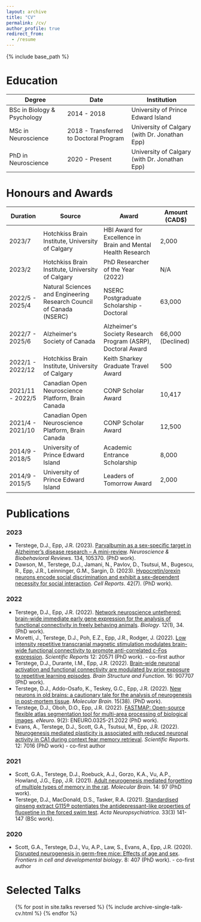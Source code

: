 ```yaml
---
layout: archive
title: "CV"
permalink: /cv/
author_profile: true
redirect_from:
  - /resume
---
```


{% include base_path %}

Education
======

| Degree | Date | Institution |
| ------ | ---- | ----------- |
| BSc in Biology & Psychology | 2014 - 2018 | University of Prince Edward Island |
| MSc in Neuroscience | 2018 - Transferred to Doctoral Program | University of Calgary (with Dr. Jonathan Epp) |
| PhD in Neuroscience | 2020 - Present | University of Calgary (with Dr. Jonathan Epp) |

Honours and Awards
======

| Duration | Source | Award | Amount (CAD$) |
| -------- | ------ | ----- | ------------- |
| 2023/7 | Hotchkiss Brain Institute, University of Calgary | HBI Award for Excellence in Brain and Mental Health Research | 2,000 |
| 2023/2 | Hotchkiss Brain Institute, University of Calgary | PhD Researcher of the Year (2022) | N/A |
| 2022/5 - 2025/4 | Natural Sciences and Engineering Research Council of Canada (NSERC) | NSERC Postgraduate Scholarship - Doctoral | 63,000 |
| 2022/7 - 2025/6 | Alzheimer's Society of Canada | Alzheimer's Society Research Program (ASRP), Doctoral Award | 66,000 (Declined) |
| 2022/1 - 2022/12 | Hotchkiss Brain Institute, University of Calgary | Keith Sharkey Graduate Travel Award | 500 |
| 2021/11 - 2022/5 | Canadian Open Neuroscience Platform, Brain Canada | CONP Scholar Award | 10,417 |
| 2021/4 - 2021/10 | Canadian Open Neuroscience Platform, Brain Canada | CONP Scholar Award | 12,500 |
| 2014/9 - 2018/5 | University of Prince Edward Island | Academic Entrance Scholarship | 8,000 |
| 2014/9 - 2015/5 | University of Prince Edward Island | Leaders of Tomorrow Award | 2,000 |

Publications
======

 ### 2023
 * Terstege, D.J., Epp, J.R. (2023). [Parvalbumin as a sex-specific target in Alzheimer’s disease research – A mini-review](https://dterstege.github.io/publication/paper11). _Neuroscience & Biobehavioral Reviews_. 134, 105370. (PhD work).
 * Dawson, M., Terstege, D.J., Jamani, N., Pavlov, D., Tsutsui, M., Bugescu, R., Epp, J.R., Leinninger, G.M., Sargin, D. (2023). [Hypocretin/orexin neurons encode social discrimination and exhibit a sex-dependent necessity for social interaction](https://dterstege.github.io/publication/paper10). _Cell Reports_. 42(7). (PhD work). 


### 2022
 * Terstege, D.J., Epp, J.R. (2022). [Network neuroscience untethered: brain-wide immediate early gene expression for the analysis of functional connectivity in freely behaving animals](https://dterstege.github.io/publication/paper01). _Biology_. 12(1), 34. (PhD work).
 * Moretti, J., Terstege, D.J., Poh, E.Z., Epp, J.R., Rodger, J. (2022). [Low intensity repetitive transcranial magnetic stimulation modulates brain-wide functional connectivity to promote anti-correlated c-Fos expression](https://dterstege.github.io/publication/paper02). _Scientific Reports_ 12: 20571 (PhD work). - co-first author
 * Terstege, D.J., Durante, I.M., Epp, J.R. (2022). [Brain-wide neuronal activation and functional connectivity are modulated by prior exposure to repetitive learning episodes](https://dterstege.github.io/publication/paper03). _Brain Structure and Function_. 16: 907707 (PhD work).
 * Terstege, D.J., Addo-Osafo, K., Teskey, G.C., Epp, J.R. (2022). [New neurons in old brains: a cautionary tale for the analysis of neurogenesis in post-mortem tissue](https://dterstege.github.io/publication/paper04). _Molecular Brain_. 15(38). (PhD work).
 * Terstege, D.J., Oboh, D.O., Epp, J.R. (2022). [FASTMAP: Open-source flexible atlas segmentation tool for multi-area processing of biological images](https://dterstege.github.io/publication/paper05). _eNeuro_. 9(2): ENEURO.0325-21.2022 (PhD work).
 * Evans, A., Terstege, D.J., Scott, G.A., Tsutsui, M., Epp, J.R. (2022). [Neurogenesis mediated plasticity is associated with reduced neuronal activity in CA1 during context fear memory retrieval](https://dterstege.github.io/publication/paper06). _Scientific Reports_. 12: 7016 (PhD work) - co-first author 


### 2021
 * Scott, G.A., Terstege, D.J., Roebuck, A.J., Gorzo, K.A., Vu, A.P., Howland, J.G., Epp, J.R. (2021). [Adult neurogenesis mediated forgetting of multiple types of memory in the rat](https://dterstege.github.io/publication/paper07). _Molecular Brain_. 14: 97 (PhD work).
 * Terstege, D.J., MacDonald, D.S., Tasker, R.A. (2021). [Standardised ginseng extract G115® potentiates the antidepressant-like properties of fluoxetine in the forced swim test](https://dterstege.github.io/publication/paper08). _Acta Neuropsychiatrica_. 33(3) 141-147 (BSc work). 


### 2020
 * Scott, G.A., Terstege, D.J., Vu, A.P., Law, S., Evans, A., Epp, J.R. (2020). [Disrupted neurogenesis in germ-free mice: Effects of age and sex](https://dterstege.github.io/publication/paper09). _Frontiers in cell and developmental biology_. 8: 407 (PhD work). - co-first author
  
Selected Talks
======
  <ul>{% for post in site.talks reversed %}
    {% include archive-single-talk-cv.html %}
  {% endfor %}</ul>
  
